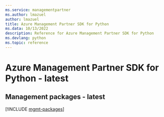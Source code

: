 ```yaml
---
ms.service: managementpartner
ms.author: lmazuel
author: lmazuel
title: Azure Management Partner SDK for Python
ms.data: 10/13/2022
description: Reference for Azure Management Partner SDK for Python
ms.devlang: python
ms.topic: reference
---
```

# Azure Management Partner SDK for Python - latest

## Management packages - latest
[!INCLUDE [mgmt-packages](management-partner-mgmt-index.md)]